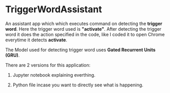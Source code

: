 # TriggerWordAssistant
An assistant app which which executes command on detecting the **trigger word**. Here the trigger word used is **"activate"**. After detecting the trigger word it does the action specified in the code, like I coded it to open Chrome everytime it detects **activate**.

The Model used for detecting trigger word uses **Gated Recurrent Units (GRU)**.

There are 2 versions for this application: 
1. Jupyter notebook explaining everthing.

2. Python file incase you want to directly see what is happening.
